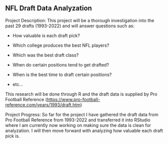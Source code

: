 NFL Draft Data Analyzation
-

Project Description: This project will be a thorough investigation into the past 29 drafts (1993-2022) and will answer questions such as:
   - How valuable is each draft pick?
  
   - Which college produces the best NFL players?
   
   - Which was the best draft class?
   
   - When do certain positions tend to get drafted?
   
   - When is the best time to draft certain positions?
   
   - etc...

This research will be done through R and the draft data is supplied by Pro Football Reference (https://www.pro-football-reference.com/years/1993/draft.htm)

Project Progress: So far for the project I have gathered the draft data from Pro Football Reference from 1993-2022 and transferred it into RStudio where I am currently now working on making sure the data is clean for analyzation. I will then move forward with analyzing how valuable each draft pick is.

